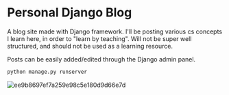 # Personal Django Blog

A blog site made with Django framework.  I'll be posting various cs concepts I learn here, in order to "learn by teaching".  Will not be super well structured, 
and should not be used as a learning resource.

Posts can be easily added/edited through the Django admin panel.

```python
python manage.py runserver
```


![ee9b8697ef7a259e98c5e180d9d66e7d](https://user-images.githubusercontent.com/106990217/184050146-b34f7276-99fc-4bd6-ad2e-bd45c6640031.png)
